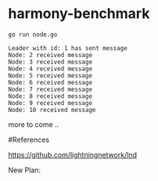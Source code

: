 # harmony-benchmark
```
go run node.go

Leader with id: 1 has sent message
Node: 2 received message
Node: 3 received message
Node: 4 received message
Node: 5 received message
Node: 6 received message
Node: 7 received message
Node: 8 received message
Node: 9 received message
Node: 10 received message
```

more to come ..


#References

https://github.com/lightningnetwork/lnd

New Plan: